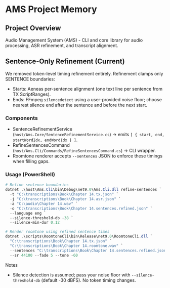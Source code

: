 # AMS Project Memory

## Project Overview
Audio Management System (AMS) - CLI and core library for audio processing, ASR refinement, and transcript alignment.


## Sentence-Only Refinement (Current)

We removed token-level timing refinement entirely. Refinement clamps only SENTENCE boundaries:

- Starts: Aeneas per-sentence alignment (one text line per sentence from TX ScriptRanges).
- Ends: FFmpeg `silencedetect` using a user-provided noise floor; choose nearest silence end after the sentence and before the next start.

### Components
- SentenceRefinementService (`host/Ams.Core/SentenceRefinementService.cs`) → emits `[ { start, end, startWordIdx, endWordIdx } ]`.
- RefineSentencesCommand (`host/Ams.Cli/Commands/RefineSentencesCommand.cs`) → CLI wrapper.
- Roomtone renderer accepts `--sentences` JSON to enforce these timings when filling gaps.

### Usage (PowerShell)
```powershell
# Refine sentence boundaries
dotnet .\host\Ams.Cli\bin\Debug\net9.0\Ams.Cli.dll refine-sentences `
  -t "C:\transcriptions\Book\Chapter 14.tx.json" `
  -j "C:\transcriptions\Book\Chapter 14.asr.json" `
  -a "C:\audio\Chapter 14.wav" `
  -o "C:\transcriptions\Book\Chapter 14.sentences.refined.json" `
  --language eng `
  --silence-threshold-db -38 `
  --silence-min-dur 0.12

# Render roomtone using refined sentence times
dotnet .\scripts\RoomtoneCli\bin\Release\net9.0\RoomtoneCli.dll `
  "C:\transcriptions\Book\Chapter 14.tx.json" `
  "C:\transcriptions\Book\Chapter 14.roomtone.wav" `
  --sentences "C:\transcriptions\Book\Chapter 14.sentences.refined.json" `
  --sr 44100 --fade 5 --tone -60
```

Notes
- Silence detection is assumed; pass your noise floor with `--silence-threshold-db` (default -30 dBFS). No token timing changes.
